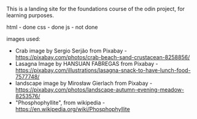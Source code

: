 This is a landing site for the foundations course of the odin project, for learning purposes.

html - done
css - done
js - not done

images used: 
- Crab image by Sergio Serjão from Pixabay - https://pixabay.com/photos/crab-beach-sand-crustacean-8258856/
- Lasagna Image by HANSUAN FABREGAS from Pixabay - https://pixabay.com/illustrations/lasagna-snack-to-have-lunch-food-7577748/
- landscape image by Mirosław Gierlach from Pixabay - https://pixabay.com/photos/landscape-autumn-evening-meadow-8253576/
- "Phosphophyllite", from wikipedia - https://en.wikipedia.org/wiki/Phosphophyllite